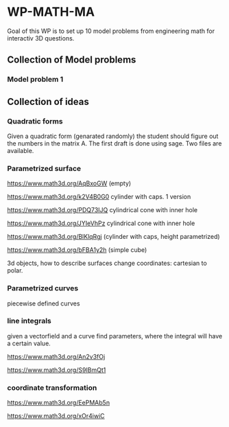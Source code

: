 # WP-MATH-MA

Goal of this WP is to set up 10 model problems from engineering math for interactiv 3D questions.

## Collection of Model problems
### Model problem 1

## Collection of ideas
### Quadratic forms
Given a quadratic form (genarated randomly) the student should figure out the numbers in the matrix A. The first draft is done using sage.
Two files are available.

### Parametrized surface
https://www.math3d.org/AqBxoGW (empty)

https://www.math3d.org/k2V4B0G0 cylinder with caps. 1 version

https://www.math3d.org/PDQ73IJQ cylindrical cone with inner hole

https://www.math3d.org/JYIeVhPz cylindrical cone with inner hole

https://www.math3d.org/BlKlqRgj (cylinder with caps, height parametrized)

https://www.math3d.org/bFBA1y2h (simple cube)

3d objects, how to describe surfaces
change coordinates: cartesian to polar.

### Parametrized curves
piecewise defined curves 

### line integrals
given a vectorfield and a curve
find parameters, where the integral will have a certain value.

https://www.math3d.org/An2v3fOj

https://www.math3d.org/S9IBmQt1

### coordinate transformation
https://www.math3d.org/EePMAb5n

https://www.math3d.org/xOr4iwiC

